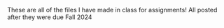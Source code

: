 These are all of the files I have made in class for assignments! All posted after they were due Fall 2024
